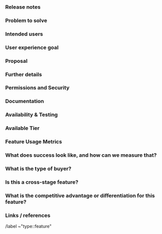 <!-- This issue template can be used as a great starting point for feature requests. Learn more about the process: https://handbook.gitlab.com/handbook/product/how-to-engage/#customer-feature-requests. The first section "Release notes" is required if you want to have your release post blog MR auto generated. Currently in BETA, details on the **release post item generator** can be found in the handbook:  https://about.gitlab.com/handbook/marketing/blog/release-posts/#release-post-item-generator and this video: https://www.youtube.com/watch?v=rfn9ebgTwKg. The next four sections: "Problem to solve", "Intended users", "User experience goal", and "Proposal", are strongly recommended in your first draft, while the rest of the sections can be filled out during the problem validation or breakdown phase. However, keep in mind that providing complete and relevant information early helps our product team validate the problem and start working on a solution. -->

### Release notes

<!-- What is the problem and solution you're proposing? This content sets the overall vision for the feature and serves as the release notes that will populate in various places, including the [release post blog](https://about.gitlab.com/releases/categories/releases/) and [Gitlab project releases](https://gitlab.com/gitlab-org/gitlab/-/releases). " -->

### Problem to solve

<!-- What problem do we solve? Try to define the who/what/why of the opportunity as a user story. For example, "As a (who), I want (what), so I can (why/value)." -->

### Intended users

<!-- Who will use this feature? If known, include any of the following: types of users (e.g. Developer), personas, or specific company roles (e.g. Release Manager). It's okay to write "Unknown" and fill this field in later.

Personas are described at https://handbook.gitlab.com/handbook/product/personas/

* [Parker (Product Manager)](https://handbook.gitlab.com/handbook/product/personas/#parker-product-manager)
* [Delaney (Development Team Lead)](https://handbook.gitlab.com/handbook/product/personas/#delaney-development-team-lead)
* [Presley (Product Designer)](https://handbook.gitlab.com/handbook/product/personas/#presley-product-designer)
* [Sasha (Software Developer)](https://handbook.gitlab.com/handbook/product/personas/#sasha-software-developer)
* [Priyanka (Platform Engineer)](https://handbook.gitlab.com/handbook/product/personas/#priyanka-platform-engineer)
* [Sidney (Systems Administrator)](https://handbook.gitlab.com/handbook/product/personas/#sidney-systems-administrator)
* [Rachel (Release Manager)](https://handbook.gitlab.com/handbook/product/personas/#rachel-release-manager)
* [Simone (Software Engineer in Test)](https://handbook.gitlab.com/handbook/product/personas/#simone-software-engineer-in-test)
* [Allison (Application Ops)](https://handbook.gitlab.com/handbook/product/personas/#allison-application-ops)
* [Ingrid (Infrastructure Operator)](https://handbook.gitlab.com/handbook/product/personas/#ingrid-infrastructure-operator)
* [Dakota (Application Development Director)](https://handbook.gitlab.com/handbook/product/personas/#dakota-application-development-director)
* [Dana (Data Analyst)](https://handbook.gitlab.com/handbook/product/personas/#dana-data-analyst)
* [Eddie (Content Editor)](https://handbook.gitlab.com/handbook/product/personas/#eddie-content-editor)
* [Amy (Application Security Engineer)](https://handbook.gitlab.com/handbook/product/personas/#amy-application-security-engineer)
* [Isaac (Infrastructure Engineer)](https://handbook.gitlab.com/handbook/product/personas/#isaac-infrastructure-security-engineer)
* [Alex (Security Operations Engineer)](https://handbook.gitlab.com/handbook/product/personas/#alex-security-operations-engineer)
* [Cameron (Compliance Manager)](https://handbook.gitlab.com/handbook/product/personas/#cameron-compliance-manager)

-->

### User experience goal

<!-- What is the single user experience workflow this problem addresses?
For example, "The user should be able to use the UI/API/.gitlab-ci.yml with GitLab to <perform a specific task>"
https://about.gitlab.com/handbook/product/ux/ux-research-training/user-story-mapping/ -->

### Proposal

<!-- How are we going to solve the problem? Try to include the user journey! https://about.gitlab.com/handbook/journeys/#user-journey -->

### Further details

<!-- Include use cases, benefits, goals, or any other details that will help us understand the problem better. -->

### Permissions and Security

<!-- What permissions are required to perform the described actions? Are they consistent with the existing permissions as documented for users, groups, and projects as appropriate? Is the proposed behavior consistent between the UI, API, and other access methods (e.g. email replies)?
Consider adding checkboxes and expectations of users with certain levels of membership https://docs.gitlab.com/user/permissions/
* [ ] Add expected impact to members with no access (0)
* [ ] Add expected impact to Guest (10) members
* [ ] Add expected impact to Reporter (20) members
* [ ] Add expected impact to Developer (30) members
* [ ] Add expected impact to Maintainer (40) members
* [ ] Add expected impact to Owner (50) members

Please consider performing a threat model for the code changes that are introduced as part of this feature. To get started, refer to our Threat Modeling handbook page https://about.gitlab.com/handbook/security/threat_modeling/#threat-modeling.

Don't hesitate to reach out to the Application Security Team (`@gitlab-com/gl-security/appsec`) to discuss any security concerns.
-->

### Documentation

<!-- See the Feature Change Documentation Workflow https://docs.gitlab.com/development/documentation/workflow/#for-a-product-change

* Add all known Documentation Requirements in this section. See https://docs.gitlab.com/development/documentation/workflow/
* If this feature requires changing permissions, update the permissions document. See https://docs.gitlab.com/user/permissions/ -->

### Availability & Testing

<!-- This section needs to be retained and filled in during the workflow planning breakdown phase of this feature proposal, if not earlier.

What risks does this change pose to our availability? How might it affect the quality of the product? What additional test coverage or changes to tests will be needed? Will it require cross-browser testing?

Please list the test areas (unit, integration and end-to-end) that needs to be added or updated to ensure that this feature will work as intended. Please use the list below as guidance.
* Unit test changes
* Integration test changes
* End-to-end test change

See the Quality Engineering quad planning and test planning processes and reach out to your counterpart Software Engineer in Test for assistance. 
Quad Planning: https://handbook.gitlab.com/handbook/engineering/infrastructure/test-platform/quad-planning/ 
Test Planning: https://handbook.gitlab.com/handbook/engineering/infrastructure/test-platform/test-engineering/#test-planning -->

### Available Tier

<!-- This section should be used for setting the appropriate tier that this feature will belong to. Pricing can be found here: https://about.gitlab.com/pricing/

* Free
* Premium/Silver
* Ultimate/Gold
-->

### Feature Usage Metrics

<!-- How are you going to track usage of this feature? Think about user behavior and their interaction with the product. What indicates someone is getting value from it?
-->

### What does success look like, and how can we measure that?

<!--
Define both the success metrics and acceptance criteria. Note that success metrics indicate the desired business outcomes, while acceptance criteria indicate when the solution is working correctly. If there is no way to measure success, link to an issue that will implement a way to measure this.

Explore (../../doc/development/internal_analytics/internal_event_instrumentation/quick_start.md) for a guide.
-->

### What is the type of buyer?

<!-- What is the buyer persona for this feature? See https://handbook.gitlab.com/handbook/marketing/brand-and-product-marketing/product-and-solution-marketing/roles-personas/buyer-persona/
In which enterprise tier should this feature go? See https://handbook.gitlab.com/handbook/company/pricing/#three-tiers -->

### Is this a cross-stage feature?

<!-- Communicate if this change will affect multiple Stage Groups or product areas. We recommend always start with the assumption that a feature request will have an impact into another Group. Loop in the most relevant PM and Product Designer from that Group to provide strategic support to help align the Group's broader plan and vision, as well as to avoid UX and technical debt. https://about.gitlab.com/handbook/product/#cross-stage-features -->

### What is the competitive advantage or differentiation for this feature?

### Links / references

<!-- Label reminders
Make sure to add the appropriate labels for the product stage and/or group (e.g ~"devops::plan") if known and add a comment tagging the appropriate Product Manager.

Use the following resources to find the appropriate labels:
- Use only one tier label choosing the lowest tier this is intended for
- https://gitlab.com/gitlab-org/gitlab/-/labels
- https://about.gitlab.com/handbook/product/categories/features/

Examples: 
/label ~group:: ~section:: ~Category:
/label ~"GitLab Free" ~"GitLab Premium" ~"GitLab Ultimate"

-->
/label ~"type::feature"
